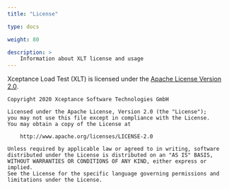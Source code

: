 ```yaml
---
title: "License"

type: docs

weight: 80

description: >
    Information about XLT license and usage
---
```


Xceptance Load Test (XLT) is licensed under the [Apache License Version 2.0](https://www.apache.org/licenses/LICENSE-2.0).

```
Copyright 2020 Xceptance Software Technologies GmbH

Licensed under the Apache License, Version 2.0 (the "License");
you may not use this file except in compliance with the License.
You may obtain a copy of the License at

    http://www.apache.org/licenses/LICENSE-2.0

Unless required by applicable law or agreed to in writing, software
distributed under the License is distributed on an "AS IS" BASIS,
WITHOUT WARRANTIES OR CONDITIONS OF ANY KIND, either express or implied.
See the License for the specific language governing permissions and
limitations under the License.
```